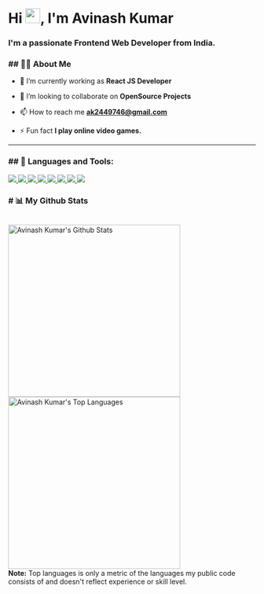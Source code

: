 <!-- <a href="#"><img width="100%" height="auto" src="https://i.imgur.com/iXuL1HG.png" height="175px"/></a> -->

<h1 align="left">Hi <img src="https://raw.githubusercontent.com/MartinHeinz/MartinHeinz/master/wave.gif" width="30px">, I'm <b>Avinash Kumar</b></h1>
<h3 align="left">I'm a passionate <b>Frontend Web Developer</b> from India.</h3>

<h3 align="left">## 🙋‍♂️ About Me</h3>

- 🌱 I’m currently working as **React JS Developer**

- 👯 I’m looking to collaborate on **OpenSource Projects**

- 📫 How to reach me **ak2449746@gmail.com**

- ⚡ Fun fact **I play online video games.**

<hr />

<h3 align="left">## 🚀 Languages and Tools:</h3>

<p align="left"> 
    <a href="https://reactjs.org/" target="_blank"> <img src="https://img.icons8.com/color/48/000000/react-native.png"/> </a>
    <a href="https://developer.mozilla.org/en-US/docs/Web/JavaScript" target="_blank"> <img src="https://img.icons8.com/color/48/000000/javascript.png"/> </a> 
    <a href="https://www.w3.org/html/" target="_blank"> <img src="https://img.icons8.com/color/48/000000/html-5.png"/> </a> 
    <a href="https://www.w3schools.com/css/" target="_blank"> <img src="https://img.icons8.com/color/48/000000/css3.png"/> </a> 
    <a href="https://getbootstrap.com" target="_blank"> <img src="https://img.icons8.com/color/48/000000/bootstrap.png"/> </a>   
    <a href="https://firebase.google.com/" target="_blank"> <img src="https://img.icons8.com/color/48/000000/firebase.png"/> </a>  
    <a href="https://git-scm.com/" target="_blank"> <img src="https://img.icons8.com/color/48/000000/git.png"/> </a> 
    <a href="https://redux.js.org" target="_blank"> <img src="https://img.icons8.com/color/48/000000/redux.png"/> </a>
</p>

<!-- <hr /> -->

<h3 align="left"># 📊 My Github Stats</h3>

  <br/>
    <a href="https://github.com/itHurtsMe2HurtU/github-readme-stats"><img alt="Avinash Kumar's Github Stats" src="https://github-readme-stats.vercel.app/api?username=itHurtsMe2HurtU&show_icons=true&count_private=true&theme=react&hide_border=true&bg_color=0D1117" width="350px" /></a>
<!--     <br /> -->
  <a href="https://github.com/itHurtsMe2HurtU/github-readme-stats"><img alt="Avinash Kumar's Top Languages" src="https://github-readme-stats.vercel.app/api/top-langs/?username=itHurtsMe2HurtU&langs_count=8&count_private=true&layout=compact&theme=react&hide_border=true&bg_color=0D1117" width="350px" /></a>
  <br/>
  <b>Note:</b> Top languages is only a metric of the languages my public code consists of and doesn't reflect experience or skill level.

